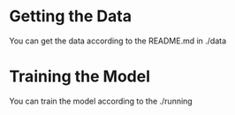 # Getting the Data
You can get the data according to the README.md in ./data

# Training the Model 
You can train the model according to the ./running 